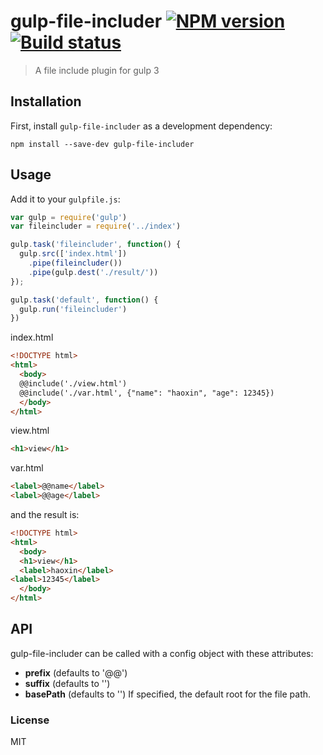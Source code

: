 # gulp-file-includer [![NPM version][npm-image]][npm-url] [![Build status][travis-image]][travis-url]

> A file include plugin for gulp 3

## Installation

First, install `gulp-file-includer` as a development dependency:

`npm install --save-dev gulp-file-includer`

## Usage

Add it to your `gulpfile.js`:

```javascript
var gulp = require('gulp')
var fileincluder = require('../index')

gulp.task('fileincluder', function() {
  gulp.src(['index.html'])
    .pipe(fileincluder())
    .pipe(gulp.dest('./result/'))
});

gulp.task('default', function() {
  gulp.run('fileincluder')
})
```

index.html
```html
<!DOCTYPE html>
<html>
  <body>
  @@include('./view.html')
  @@include('./var.html', {"name": "haoxin", "age": 12345})
  </body>
</html>
```

view.html
```html
<h1>view</h1>
```

var.html
```html
<label>@@name</label>
<label>@@age</label>
```

and the result is:
```html
<!DOCTYPE html>
<html>
  <body>
  <h1>view</h1>
  <label>haoxin</label>
<label>12345</label>
  </body>
</html>
```

## API

gulp-file-includer can be called with a config object with these attributes:
* **prefix** (defaults to '@@')
* **suffix** (defaults to '')
* **basePath** (defaults to '') If specified, the default root for the file path.

### License
MIT

[travis-url]: http://travis-ci.org/Pictela/gulp-file-includer
[travis-image]: https://secure.travis-ci.org/Pictela/gulp-file-includer.png?branch=master
[npm-url]: https://npmjs.org/package/gulp-file-includer
[npm-image]: https://badge.fury.io/js/gulp-file-includer.png
